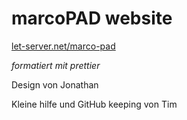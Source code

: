 # marcoPAD website

[let-server.net/marco-pad](https://let-server.net/marco-pad)

*formatiert mit prettier*

Design von Jonathan

Kleine hilfe und GitHub keeping von Tim
